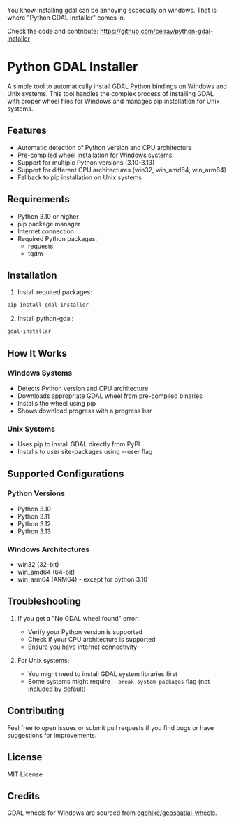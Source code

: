You know installing gdal can be annoying especially on windows. That is where "Python GDAL Installer" comes in.

Check the code and contribute: <a href="https://github.com/celray/python-gdal-installer">https://github.com/celray/python-gdal-installer</a>

# Python GDAL Installer

A simple tool to automatically install GDAL Python bindings on Windows and Unix systems. This tool handles the complex process of installing GDAL with proper wheel files for Windows and manages pip installation for Unix systems.

## Features
- Automatic detection of Python version and CPU architecture
- Pre-compiled wheel installation for Windows systems
- Support for multiple Python versions (3.10-3.13)
- Support for different CPU architectures (win32, win_amd64, win_arm64)
- Fallback to pip installation on Unix systems

## Requirements
- Python 3.10 or higher
- pip package manager
- Internet connection
- Required Python packages:
  - requests
  - tqdm

## Installation

1. Install required packages:
```bash
pip install gdal-installer
```

2. Install python-gdal:
```bash
gdal-installer
```

## How It Works

### Windows Systems
- Detects Python version and CPU architecture
- Downloads appropriate GDAL wheel from pre-compiled binaries
- Installs the wheel using pip
- Shows download progress with a progress bar

### Unix Systems
- Uses pip to install GDAL directly from PyPI
- Installs to user site-packages using --user flag

## Supported Configurations

### Python Versions
- Python 3.10
- Python 3.11
- Python 3.12
- Python 3.13

### Windows Architectures
- win32 (32-bit)
- win_amd64 (64-bit)
- win_arm64 (ARM64) - except for python 3.10

## Troubleshooting

1. If you get a "No GDAL wheel found" error:
   - Verify your Python version is supported
   - Check if your CPU architecture is supported
   - Ensure you have internet connectivity

2. For Unix systems:
   - You might need to install GDAL system libraries first
   - Some systems might require `--break-system-packages` flag (not included by default)

## Contributing

Feel free to open issues or submit pull requests if you find bugs or have suggestions for improvements.

## License

MIT License

## Credits

GDAL wheels for Windows are sourced from [cgohlke/geospatial-wheels](https://github.com/cgohlke/geospatial-wheels).
